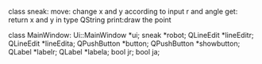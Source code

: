 class sneak:
    move: change x and y according to input r and angle
    get: return x and y in type QString
    print:draw the point

class MainWindow:
     Ui::MainWindow *ui;
    sneak *robot;
    QLineEdit *lineEditr;
    QLineEdit *lineEdita;
    QPushButton *button;
    QPushButton *showbutton;
    QLabel *labelr;
    QLabel *labela;
    bool jr;
    bool ja;